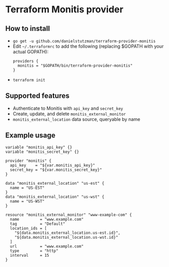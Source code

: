 # Terraform Monitis provider

## How to install
- `go get -u github.com/danielstutzman/terraform-provider-monitis`
- Edit `~/.terraformrc` to add the following (replacing $GOPATH with your actual GOPATH):
  ```
  providers {
    monitis = "$GOPATH/bin/terraform-provider-monitis"
  }
  ```
- `terraform init`

## Supported features

* Authenticate to Monitis with `api_key` and `secret_key`
* Create, update, and delete `monitis_external_monitor`
* `monitis_external_location` data source, queryable by name

## Example usage

```
variable "monitis_api_key" {}
variable "monitis_secret_key" {}

provider "monitis" {
  api_key    = "${var.monitis_api_key}"
  secret_key = "${var.monitis_secret_key}"
}

data "monitis_external_location" "us-est" {
  name = "US-EST"
}
data "monitis_external_location" "us-wst" {
  name = "US-WST"
}

resource "monitis_external_monitor" "www-example-com" {
  name         = "www.example.com"
  tag          = "Default"
  location_ids = [
    "${data.monitis_external_location.us-est.id}",
    "${data.monitis_external_location.us-wst.id}"
  ]
  url          = "www.example.com"
  type         = "http"
  interval     = 15
}
```

